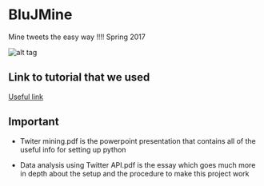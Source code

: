 # BluJMine
Mine tweets the easy way !!!! Spring 2017

![alt tag](http://ih1.redbubble.net/image.77106686.9243/poster,420x415,f8f8f8-pad,420x460,f8f8f8.jpg)

## Link to tutorial that we used
 [Useful link](http://adilmoujahid.com/posts/2014/07/twitter-analytics/ "Look here!")

## Important
* Twiter mining.pdf is the powerpoint presentation that contains all of the useful info for setting up python

* Data analysis using Twitter API.pdf is the essay which goes much more in depth about the setup and the procedure to make this project work 